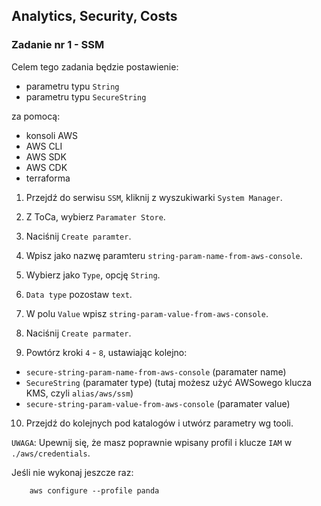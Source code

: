 ## Analytics, Security, Costs

### Zadanie nr 1 - SSM

Celem tego zadania będzie postawienie:

* parametru typu `String`
* parametru typu `SecureString` 

za pomocą:

* konsoli AWS
* AWS CLI
* AWS SDK
* AWS CDK
* terraforma

1. Przejdź do serwisu `SSM`, kliknij z wyszukiwarki `System Manager`.

2. Z ToCa, wybierz `Paramater Store`.

3. Naciśnij `Create paramter`.

4. Wpisz jako nazwę paramteru `string-param-name-from-aws-console`.

5. Wybierz jako `Type`, opcję `String`.

6. `Data type` pozostaw `text`.

7. W polu `Value` wpisz `string-param-value-from-aws-console`.

8. Naciśnij `Create parmater`.

9. Powtórz kroki `4` - `8`, ustawiając kolejno:

* `secure-string-param-name-from-aws-console` (paramater name)
* `SecureString` (paramater type) (tutaj możesz użyć AWSowego klucza KMS, czyli `alias/aws/ssm`)
* `secure-string-param-value-from-aws-console` (paramater value)

10. Przejdź do kolejnych pod katalogów i utwórz parametry wg tooli.

`UWAGA`: Upewnij się, że masz poprawnie wpisany profil i klucze `IAM` w `./aws/credentials`. 

Jeśli nie wykonaj jeszcze raz:

        aws configure --profile panda

